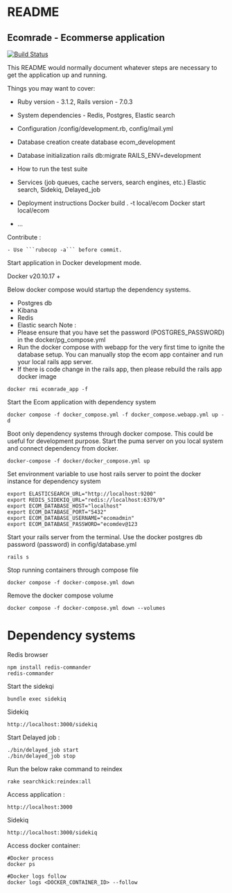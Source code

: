 # README
## Ecomrade - Ecommerse application

[![Build Status](https://app.travis-ci.com/ranraj/ecomrade.svg?branch=main)](https://app.travis-ci.com/github/ranraj/ecomrade)

This README would normally document whatever steps are necessary to get the
application up and running.

Things you may want to cover:

* Ruby version - 3.1.2, Rails version - 7.0.3
    
* System dependencies - Redis, Postgres, Elastic search

* Configuration
    /config/development.rb, config/mail.yml
* Database creation
    create database ecom_development
* Database initialization
    rails db:migrate RAILS_ENV=development
* How to run the test suite

* Services (job queues, cache servers, search engines, etc.)
    Elastic search, Sidekiq, Delayed_job
* Deployment instructions
    Docker build . -t local/ecom
    Docker start local/ecom
* ...

Contribute :

    - Use ```rubocop -a``` before commit.

Start application in Docker development mode. 

Docker v20.10.17 +

Below docker compose would startup the dependency systems.
- Postgres db
- Kibana
- Redis
- Elastic search
Note : 
- Please ensure that you have set the password (POSTGRES_PASSWORD) in the docker/pg_compose.yml
- Run the docker compose with webapp for the very first time to ignite the database setup. You can manually stop the ecom app container and run your local rails app server.
- If there is code change in the rails app, then please rebuild the rails app docker image
```
docker rmi ecomrade_app -f
```

Start the Ecom application with dependency system
```
docker compose -f docker_compose.yml -f docker_compose.webapp.yml up -d
```
Boot only dependency systems through docker compose. This could be useful for development purpose. Start the puma server on you local system and connect dependency from docker.
```
docker-compose -f docker/docker_compose.yml up
```
Set environment variable to use host rails server to point the docker instance for dependency system
```
export ELASTICSEARCH_URL="http://localhost:9200"
export REDIS_SIDEKIQ_URL="redis://localhost:6379/0"
export ECOM_DATABASE_HOST="localhost"
export ECOM_DATABASE_PORT="5432"
export ECOM_DATABASE_USERNAME="ecomadmin"
export ECOM_DATABASE_PASSWORD="ecomdev@123
```
Start your rails server from the terminal. Use the docker postgres db password (password) in config/database.yml
```
rails s
```

Stop running containers through compose file
```
docker compose -f docker-compose.yml down
```
Remove the docker compose volume
```
docker compose -f docker-compose.yml down --volumes
```

# Dependency systems

Redis browser
```
npm install redis-commander
redis-commander
```

Start the sidekqi
```
bundle exec sidekiq
```
Sidekiq
```
http://localhost:3000/sidekiq
```
Start Delayed job :
```
./bin/delayed_job start
./bin/delayed_job stop
```

Run the below rake command to reindex
```
rake searchkick:reindex:all
```

Access application :

```
http://localhost:3000
```
Sidekiq
```
http://localhost:3000/sidekiq
```

Access docker container:


```
#Docker process
docker ps 
```

```
#Docker logs follow
docker logs <DOCKER_CONTAINER_ID> --follow
```